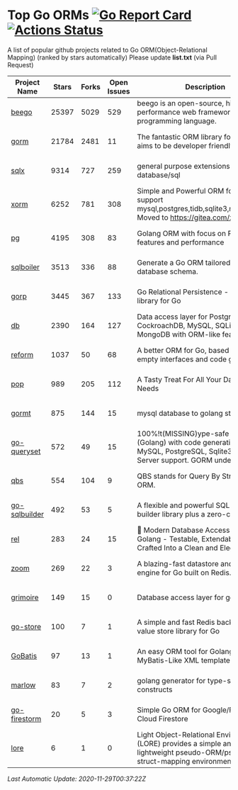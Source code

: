 # Top Go ORMs [![Go Report Card](https://goreportcard.com/badge/github.com/d-tsuji/awesome-go-orms)](https://goreportcard.com/report/github.com/d-tsuji/awesome-go-orms) [![Actions Status](https://github.com/d-tsuji/awesome-go-orms/workflows/CI/badge.svg)](https://github.com/d-tsuji/awesome-go-orms/actions)
A list of popular github projects related to Go ORM(Object-Relational Mapping) (ranked by stars automatically)
Please update **list.txt** (via Pull Request)

| Project Name | Stars | Forks | Open Issues | Description | Last Update |
| ------------ | ----- | ----- | ----------- | ----------- | ----------- |
| [beego](https://github.com/astaxie/beego) | 25397 | 5029 | 529 | beego is an open-source, high-performance web framework for the Go programming language. | 2020-11-28 21:09:34 |
| [gorm](https://github.com/go-gorm/gorm) | 21784 | 2481 | 11 | The fantastic ORM library for Golang, aims to be developer friendly | 2020-11-28 19:06:40 |
| [sqlx](https://github.com/jmoiron/sqlx) | 9314 | 727 | 259 | general purpose extensions to golang's database/sql | 2020-11-28 23:08:16 |
| [xorm](https://github.com/go-xorm/xorm) | 6252 | 781 | 308 | Simple and Powerful ORM for Go, support mysql,postgres,tidb,sqlite3,mssql,oracle, Moved to https://gitea.com/xorm/xorm | 2020-11-28 14:04:39 |
| [pg](https://github.com/go-pg/pg) | 4195 | 308 | 83 | Golang ORM with focus on PostgreSQL features and performance | 2020-11-28 15:52:11 |
| [sqlboiler](https://github.com/volatiletech/sqlboiler) | 3513 | 336 | 88 | Generate a Go ORM tailored to your database schema. | 2020-11-28 13:40:46 |
| [gorp](https://github.com/go-gorp/gorp) | 3445 | 367 | 133 | Go Relational Persistence - an ORM-ish library for Go | 2020-11-27 03:32:37 |
| [db](https://github.com/upper/db) | 2390 | 164 | 127 | Data access layer for PostgreSQL, CockroachDB, MySQL, SQLite and MongoDB with ORM-like features. | 2020-11-28 00:46:42 |
| [reform](https://github.com/go-reform/reform) | 1037 | 50 | 68 | A better ORM for Go, based on non-empty interfaces and code generation. | 2020-11-28 04:04:09 |
| [pop](https://github.com/gobuffalo/pop) | 989 | 205 | 112 | A Tasty Treat For All Your Database Needs | 2020-11-28 17:25:35 |
| [gormt](https://github.com/xxjwxc/gormt) | 875 | 144 | 15 | mysql database to golang struct | 2020-11-28 11:55:54 |
| [go-queryset](https://github.com/jirfag/go-queryset) | 572 | 49 | 15 | 100%!t(MISSING)ype-safe ORM for Go (Golang) with code generation and MySQL, PostgreSQL, Sqlite3, SQL Server support. GORM under the hood. | 2020-11-26 07:20:11 |
| [qbs](https://github.com/coocood/qbs) | 554 | 104 | 9 | QBS stands for Query By Struct. A Go ORM. | 2020-10-27 16:00:56 |
| [go-sqlbuilder](https://github.com/huandu/go-sqlbuilder) | 492 | 53 | 5 | A flexible and powerful SQL string builder library plus a zero-config ORM. | 2020-11-28 23:04:04 |
| [rel](https://github.com/go-rel/rel) | 283 | 24 | 15 | :gem: Modern Database Access Layer for Golang - Testable, Extendable and Crafted Into a Clean and Elegant API | 2020-11-26 14:46:55 |
| [zoom](https://github.com/albrow/zoom) | 269 | 22 | 3 | A blazing-fast datastore and querying engine for Go built on Redis. | 2020-11-26 05:51:47 |
| [grimoire](https://github.com/Fs02/grimoire) | 149 | 15 | 0 | Database access layer for golang | 2020-11-09 04:56:42 |
| [go-store](https://github.com/gosuri/go-store) | 100 | 7 | 1 | A simple and fast Redis backed key-value store library for Go | 2020-09-28 11:20:45 |
| [GoBatis](https://github.com/runner-mei/GoBatis) | 97 | 13 | 1 | An easy ORM tool for Golang, support MyBatis-Like XML template SQL | 2020-11-06 14:06:05 |
| [marlow](https://github.com/dadleyy/marlow) | 83 | 7 | 2 | golang generator for type-safe sql api constructs | 2020-08-18 14:11:29 |
| [go-firestorm](https://github.com/jschoedt/go-firestorm) | 20 | 5 | 3 | Simple Go ORM for Google/Firebase Cloud Firestore | 2020-11-18 15:34:59 |
| [lore](https://github.com/abrahambotros/lore) | 6 | 1 | 0 | Light Object-Relational Environment (LORE) provides a simple and lightweight pseudo-ORM/pseudo-struct-mapping environment for Go | 2020-07-01 08:56:52 |

*Last Automatic Update: 2020-11-29T00:37:22Z*
